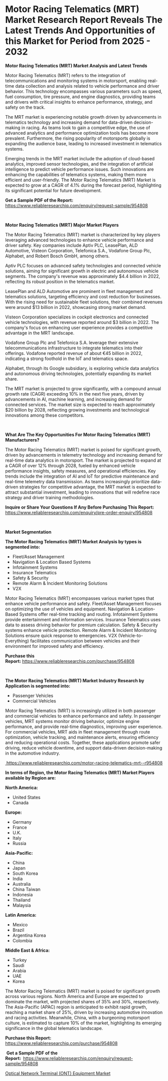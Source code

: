 <p><h1>Motor Racing Telematics (MRT) Market Research Report Reveals The Latest Trends And Opportunities of this Market for Period from 2025 - 2032</h1></p><p><strong>Motor Racing Telematics (MRT) Market Analysis and Latest Trends</strong></p>
<p><p>Motor Racing Telematics (MRT) refers to the integration of telecommunications and monitoring systems in motorsport, enabling real-time data collection and analysis related to vehicle performance and driver behavior. This technology encompasses various parameters such as speed, fuel consumption, tire pressure, and engine diagnostics, providing teams and drivers with critical insights to enhance performance, strategy, and safety on the track.</p><p>The MRT market is experiencing notable growth driven by advancements in telematics technology and increasing demand for data-driven decision-making in racing. As teams look to gain a competitive edge, the use of advanced analytics and performance optimization tools has become more prevalent. Furthermore, the rising popularity of motorsports globally is expanding the audience base, leading to increased investment in telematics systems.</p><p>Emerging trends in the MRT market include the adoption of cloud-based analytics, improved sensor technologies, and the integration of artificial intelligence to predict vehicle performance issues. Such innovations are enhancing the capabilities of telematics systems, making them more efficient and user-friendly. The Motor Racing Telematics (MRT) Market is expected to grow at a CAGR of 4.1% during the forecast period, highlighting its significant potential for future development.</p></p>
<p><strong>Get a Sample PDF of the Report:&nbsp;</strong> <a href="https://www.reliableresearchiq.com/enquiry/request-sample/954808?utm_campaign=2273&utm_medium=2&utm_source=Github&utm_content=ia&utm_term=15022025&utm_id=motor-racing-telematics-mrt">https://www.reliableresearchiq.com/enquiry/request-sample/954808</a></p>
<p>&nbsp;</p>
<p><strong>Motor Racing Telematics (MRT) Major Market Players</strong></p>
<p><p>The Motor Racing Telematics (MRT) market is characterized by key players leveraging advanced technologies to enhance vehicle performance and driver safety. Key companies include Aptiv PLC, LeasePlan, ALD Automotive, Visteon Corporation, Telefonica S.A., Vodafone Group Plc, Alphabet, and Robert Bosch GmbH, among others. </p><p>Aptiv PLC focuses on advanced safety technologies and connected vehicle solutions, aiming for significant growth in electric and autonomous vehicle segments. The company's revenue was approximately $4.4 billion in 2022, reflecting its robust position in the telematics market.</p><p>LeasePlan and ALD Automotive are prominent in fleet management and telematics solutions, targeting efficiency and cost reduction for businesses. With the rising need for sustainable fleet solutions, their combined revenues were around $13 billion in 2022, showcasing strong market demand.</p><p>Visteon Corporation specializes in cockpit electronics and connected vehicle technologies, with revenue reported around $3 billion in 2022. The company's focus on enhancing user experience provides a competitive advantage in the MRT landscape.</p><p>Vodafone Group Plc and Telefonica S.A. leverage their extensive telecommunications infrastructure to integrate telematics into their offerings. Vodafone reported revenue of about €45 billion in 2022, indicating a strong foothold in the IoT and telematics space.</p><p>Alphabet, through its Google subsidiary, is exploring vehicle data analytics and autonomous driving technologies, potentially expanding its market share.</p><p>The MRT market is projected to grow significantly, with a compound annual growth rate (CAGR) exceeding 10% in the next five years, driven by advancements in AI, machine learning, and increasing demand for connected services. The market size is expected to reach approximately $20 billion by 2028, reflecting growing investments and technological innovations among these competitors.</p></p>
<p>&nbsp;</p>
<p><strong>What Are The Key Opportunities For Motor Racing Telematics (MRT) Manufacturers?</strong></p>
<p><p>The Motor Racing Telematics (MRT) market is poised for significant growth, driven by advancements in telemetry technology and increasing demand for real-time data analytics in motorsport. The market is projected to expand at a CAGR of over 12% through 2028, fueled by enhanced vehicle performance insights, safety measures, and operational efficiencies. Key trends include the integration of AI and IoT for predictive maintenance and real-time telemetry data transmission. As teams increasingly prioritize data-driven strategies for competitive advantage, the MRT market is expected to attract substantial investment, leading to innovations that will redefine race strategy and driver training methodologies.</p></p>
<p><strong>Inquire or Share Your Questions If Any Before Purchasing This Report:</strong> <a href="https://www.reliableresearchiq.com/enquiry/pre-order-enquiry/954808?utm_campaign=2273&utm_medium=2&utm_source=Github&utm_content=ia&utm_term=15022025&utm_id=motor-racing-telematics-mrt">https://www.reliableresearchiq.com/enquiry/pre-order-enquiry/954808</a></p>
<p>&nbsp;</p>
<p><strong>Market Segmentation</strong></p>
<p><strong>The Motor Racing Telematics (MRT) Market Analysis by types is segmented into:</strong></p>
<p><ul><li>Fleet/Asset Management</li><li>Navigation & Location Based Systems</li><li>Infotainment Systems</li><li>Insurance Telematics</li><li>Safety & Security</li><li>Remote Alarm & Incident Monitoring Solutions</li><li>V2X</li></ul></p>
<p><p>Motor Racing Telematics (MRT) encompasses various market types that enhance vehicle performance and safety. Fleet/Asset Management focuses on optimizing the use of vehicles and equipment. Navigation & Location-Based Systems offer real-time tracking and routing. Infotainment Systems provide entertainment and information services. Insurance Telematics uses data to assess driving behavior for premium calculation. Safety & Security systems enhance vehicle protection. Remote Alarm & Incident Monitoring Solutions ensure quick response to emergencies. V2X (Vehicle-to-Everything) facilitates communication between vehicles and their environment for improved safety and efficiency.</p></p>
<p><strong>Purchase this Report:&nbsp;</strong><a href="https://www.reliableresearchiq.com/purchase/954808?utm_campaign=2273&utm_medium=2&utm_source=Github&utm_content=ia&utm_term=15022025&utm_id=motor-racing-telematics-mrt">https://www.reliableresearchiq.com/purchase/954808</a></p>
<p>&nbsp;</p>
<p><strong>The Motor Racing Telematics (MRT) Market Industry Research by Application is segmented into:</strong></p>
<p><ul><li>Passenger Vehicles</li><li>Commercial Vehicles</li></ul></p>
<p><p>Motor Racing Telematics (MRT) is increasingly utilized in both passenger and commercial vehicles to enhance performance and safety. In passenger vehicles, MRT systems monitor driving behavior, optimize engine performance, and provide real-time diagnostics, improving user experience. For commercial vehicles, MRT aids in fleet management through route optimization, vehicle tracking, and maintenance alerts, ensuring efficiency and reducing operational costs. Together, these applications promote safer driving, reduce vehicle downtime, and support data-driven decision-making in the automotive industry.</p></p>
<p><a href="https://www.reliableresearchiq.com/motor-racing-telematics-mrt--r954808?utm_campaign=2273&utm_medium=2&utm_source=Github&utm_content=ia&utm_term=15022025&utm_id=motor-racing-telematics-mrt">&nbsp;https://www.reliableresearchiq.com/motor-racing-telematics-mrt--r954808</a></p>
<p><strong>In terms of Region, the Motor Racing Telematics (MRT) Market Players available by Region are:</strong></p>
<p>
    <p> <strong> North America: </strong>
        <ul>
            <li>United States</li>
            <li>Canada</li>
        </ul>
        </p> 
    <p> <strong> Europe: </strong>
        <ul>
            <li>Germany</li>
            <li>France</li>
            <li>U.K.</li>
            <li>Italy</li>
            <li>Russia</li>
        </ul>
        </p> 
    <p> <strong> Asia-Pacific: </strong>
        <ul>
            <li>China</li>
            <li>Japan</li>
            <li>South Korea</li>
            <li>India</li>
            <li>Australia</li>
            <li>China Taiwan</li>
            <li>Indonesia</li>
            <li>Thailand</li>
            <li>Malaysia</li>
        </ul>
        </p> 
    <p> <strong> Latin America: </strong>
        <ul>
            <li>Mexico</li>
            <li>Brazil</li>
            <li>Argentina Korea</li>
            <li>Colombia</li>
        </ul>
        </p> 
    <p> <strong> Middle East & Africa: </strong>
        <ul>
            <li>Turkey</li>
            <li>Saudi</li>
            <li>Arabia</li>
            <li>UAE</li>
            <li>Korea</li>
        </ul>
    </p>
    </p>
<p><p>The Motor Racing Telematics (MRT) market is poised for significant growth across various regions. North America and Europe are expected to dominate the market, with projected shares of 35% and 30%, respectively. The Asia-Pacific (APAC) region is anticipated to exhibit rapid growth, reaching a market share of 25%, driven by increasing automotive innovation and racing activities. Meanwhile, China, with a burgeoning motorsport culture, is estimated to capture 10% of the market, highlighting its emerging significance in the global telematics landscape.</p></p>
<p><strong>Purchase this Report: </strong><a href="https://www.reliableresearchiq.com/purchase/954808?utm_campaign=2273&utm_medium=2&utm_source=Github&utm_content=ia&utm_term=15022025&utm_id=motor-racing-telematics-mrt">https://www.reliableresearchiq.com/purchase/954808</a></p>
<p>&nbsp;<strong>Get a Sample PDF of the Report:&nbsp;&nbsp;</strong><a href="https://www.reliableresearchiq.com/enquiry/request-sample/954808?utm_campaign=2273&utm_medium=2&utm_source=Github&utm_content=ia&utm_term=15022025&utm_id=motor-racing-telematics-mrt">https://www.reliableresearchiq.com/enquiry/request-sample/954808</a></p>
<p><strong></strong></p>
<p><p><a href="https://github.com/jeastefanowicz7816/Market-Research-Report-List-1/blob/main/optical-network-terminal-ont-equipment-market.md?utm_campaign=2273&utm_medium=2&utm_source=Github&utm_content=ia&utm_term=15022025&utm_id=motor-racing-telematics-mrt">Optical Network Terminal (ONT) Equipment Market</a></p></p>